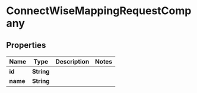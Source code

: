# ConnectWiseMappingRequestCompany

## Properties
Name | Type | Description | Notes
------------ | ------------- | ------------- | -------------
**id** | **String** |  | 
**name** | **String** |  | 
